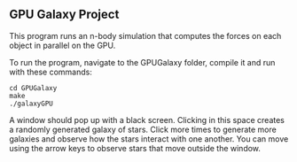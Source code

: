 ## GPU Galaxy Project

This program runs an n-body simulation that computes the forces on each
object in parallel on the GPU.

To run the program, navigate to the GPUGalaxy folder, compile it and run
with these commands:

```
cd GPUGalaxy
make
./galaxyGPU
```

A window should pop up with a black screen. Clicking in this space creates
a randomly generated galaxy of stars. Click more times to generate more
galaxies and observe how the stars interact with one another. You can move
using the arrow keys to observe stars that move outside the window.
